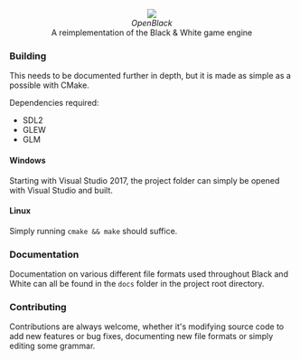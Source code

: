 <p align="center">
  <img src="https://github.com/openblack.png"/><br>
  <i>OpenBlack</i><br>
  A reimplementation of the Black & White game engine
</p>

### Building

This needs to be documented further in depth, but it is made as simple as a possible with CMake.

Dependencies required:

* SDL2
* GLEW
* GLM

#### Windows

Starting with Visual Studio 2017, the project folder can simply be opened with Visual Studio and built.

#### Linux

Simply running `cmake && make` should suffice.

### Documentation
Documentation on various different file formats used throughout Black and White can all be
found in the `docs` folder in the project root directory.

### Contributing
Contributions are always welcome, whether it's modifying source code to add new
features or bug fixes, documenting new file formats or simply editing some
grammar.
